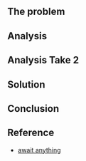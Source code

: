 ## The problem


## Analysis


## Analysis Take 2


## Solution


## Conclusion


## Reference
+ [await anything](https://devblogs.microsoft.com/pfxteam/await-anything/)